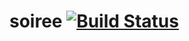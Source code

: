 # soiree [![Build Status](https://travis-ci.org/jonahkirangi/soiree.svg)](https://travis-ci.org/jonahkirangi/soiree)
